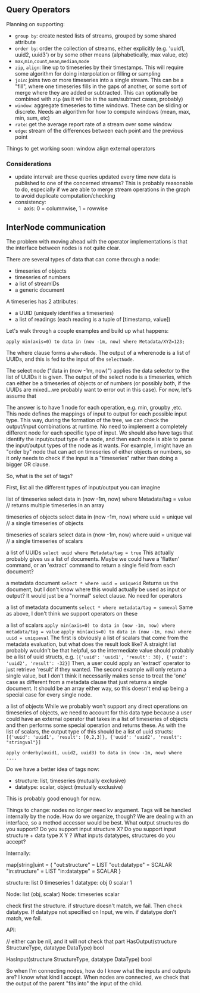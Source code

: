 ## Query Operators

Planning on supporting:

* `group by`: create nested lists of streams, grouped by some shared attribute
* `order by`: order the collection of streams, either explicitly (e.g. 'uuid1, uuid2, uuid3')
  or by some other means (alphabetically, max value, etc)
* `max`,`min`,`count`,`mean`,`median`,`mode`
* `zip`, `align`: line up to timeseries by their timestamps. This will require some algorithm for
  doing interpolation or filling or sampling
* `join`: joins two or more timeseries into a single stream. This can be a "fill", where one timeseries
  fills in the gaps of another, or some sort of merge where they are added or subtracted. This can optionally
  be combined with `zip` (as it will be in the sum/subtract cases, probably)
* `window`: aggregate timeseries to time windows. These can be sliding or discrete. Needs an algorithm
  for how to compute windows (mean, max, min, sum, etc)
* `rate`: get the average report rate of a stream over some window
* `edge`: stream of the differences between each point and the previous point

Things to get working soon:
window
align
external operators

### Considerations

* update interval: are these queries updated every time new data is published to one of the concerned streams?
  This is probably reasonable to do, especially if we are able to merge stream operations in the graph
  to avoid duplicate computation/checking
* consistency:
    * axis: 0 = columnwise, 1 = rowwise

## InterNode communication

The problem with moving ahead with the operator implementations is that the interface between nodes is not quite clear.

There are several types of data that can come through a node:
* timeseries of objects
* timeseries of numbers
* a list of streamIDs
* a generic document

A timeseries has 2 attributes:
* a UUID (uniquely identifies a timeseries)
* a list of readings (each reading is a tuple of [timestamp, value])

Let's walk through a couple examples and build up what happens:

```
apply min(axis=0) to data in (now -1m, now) where Metadata/XYZ=123;
```

The where clause forms a `whereNode`. The output of a wherenode is a list of
UUIDs, and this is fed to the input of the `selectNode`. 

The select node ("data in (now -1m, now)") applies the data selector to the
list of UUIDs it is given. The output of the select node is a timeseries,
which can either be a timeseries of objects or of numbers (or possibly both,
if the UUIDs are mixed...we probably want to error out in this case). For
now, let's assume that 

The answer is to have 1 node for each operation, e.g. min, groupby ,etc. This node defines
the mappings of input to output for each possible input type. This way, during the formation of the
tree, we can check the output/input combinations at runtime. No need to implement a completely different
node for each specific type of input. 
We should also have tags that identify the input/output type of a node, and then each node is able to parse
the input/output types of the node as it wants. For example, I might have an "order by" node that can act
on timeseries of either objects or numbers, so it only needs to check if the input is a "timeseries" rather
than doing a bigger OR clause.

So, what is the set of tags?

First, list all the different types of input/output you can imagine

list of timeseries
    select data in (now -1m, now) where Metadata/tag = value // returns multiple timeseries in an array

timeseries of objects
    select data in (now -1m, now) where uuid = unique val // a single timeseries of objects

timeseries of scalars
    select data in (now -1m, now) where uuid = unique val // a single timeseries of scalars

a list of UUIDs
    `select uuid where Metadata/tag = true`
    This actually probably gives us a list of documents. Maybe we could have a 'flatten' command, or an 'extract' command
    to return a single field from each document?

a metadata document
    `select * where uuid = uniqueid`
    Returns us the document, but I don't know where this would actually be used as input or output? It would just be a "normal"
    select clause. No need for operators

a list of metadata documents
    `select * where metadata/tag = someval`
    Same as above, I don't think we support operators on these

a list of scalars
    `apply min(axis=0) to data in (now -1m, now) where metadata/tag = value`
    `apply min(axis=0) to data in (now -1m, now) where uuid = uniqueval`
    The first is obviously a list of scalars that come from the metadata evaluation, but what does
    the result look like? A straight list probably wouldn't be that helpful, so the intermediate
    value should probably be a list of uuid structs, e.g.
    ```
    [{'uuid': 'uuid1', 'result': 30},
     {'uuid': 'uuid2', 'result': -32}]
    ```
    Then, a user could apply an 'extract' operator to just retrieve 'result' if they wanted.
    The second example will only return a single value, but I don't think it necessarily makes
    sense to treat the 'one' case as different from a metadata clause that just returns 
    a single document. It should be an array either way, so this doesn't end up being a special
    case for every single node.

a list of objects
    While we probably won't support any direct operations on timeseries of objects, we need to account
    for this data type because a user could have an external operator that takes in a list of timeseries
    of objects and then performs some special operation and returns these. As with the list of scalars,
    the output type of this should be a list of uuid structs:
    ```
    [{'uuid': 'uuid1', 'result': [0,2,3]},
     {'uuid': 'uuid2', 'result': "stringval"}]
    ```

`apply orderby(uuid1, uuid2, uuid3) to data in (now -1m, now) where ....`


Do we have a better idea of tags now:
* structure: list, timeseries (mutually exclusive)
* datatype: scalar, object (mutually exclusive)

This is probably good enough for now.

Things to change:
nodes no longer need kv argument. Tags will be handled internally by the node. How do we organize, though?
We are dealing with an interface, so a method accessor would be best.
What output structures do you support?
Do you support input structure X?
Do you support input structure + data type X Y ?
What inputs datatypes, structures do you accept?

Internally:

map[string]uint = {
"out:structure" = LIST
"out:datatype" = SCALAR
"in:structure" = LIST
"in:datatype" = SCALAR
}

structure: list 0 timeseries 1
datatype:  obj  0 scalar 1

Node: list (obj, scalar)
Node: timeseries scalar

check first the structure. if structure doesn't match, we fail.
Then check datatype. If datatype not specified on Input, we win.
if datatype don't match, we fail.


API:

// either can be nil, and it will not check that part
HasOutput(structure StructureType, datatype DataType) bool

HasInput(structure StructureType, datatype DataType) bool

So when I'm connecting nodes, how do I know what the inputs and outputs are? I
know what kind I accept.  When nodes are connected, we check that the output of
the parent "fits into" the input of the child.



